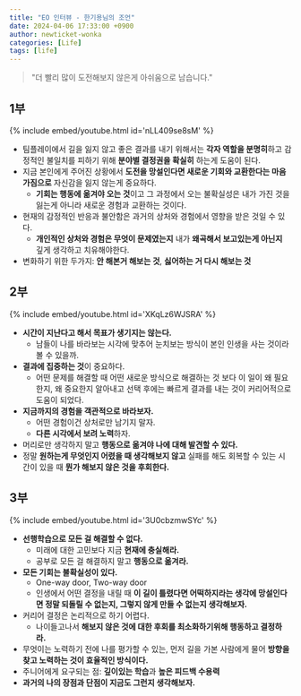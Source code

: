 ```yaml
---
title: "EO 인터뷰 - 한기용님의 조언"
date: 2024-04-06 17:33:00 +0900
author: newticket-wonka
categories: [Life]
tags: [life]
---
```


> "더 빨리 많이 도전해보지 않은게 아쉬움으로 남습니다."

## 1부

 {% include embed/youtube.html id='nLL409se8sM' %}

* 팀플레이에서 길을 잃지 않고 좋은 결과를 내기 위해서는 **각자 역할을 분명히**하고 감정적인 불일치를 피하기 위해 **분야별 결정권을 확실히** 하는게 도움이 된다.
* 지금 본인에게 주어진 상황에서 **도전을 망설인다면 새로운 기회와 교환한다는 마음가짐으로** 자신감을 잃지 않는게 중요하다.
  * **기회는 행동에 옮겨야 오는 것**이고 그 과정에서 오는 불확실성은 내가 가진 것을 잃는게 아니라 새로운 경험과 교환하는 것이다.
* 현재의 감정적인 반응과 불안함은 과거의 상처와 경험에서 영향을 받은 것일 수 있다.
  * **개인적인 상처와 경험은 무엇이 문제였는지** 내가 **왜곡해서 보고있는게 아닌지** 깊게 생각하고 치유해야한다.
* 변화하기 위한 두가지: **안 해본거 해보는 것**, **싫어하는 거 다시 해보는 것**

## 2부

 {% include embed/youtube.html id='XKqLz6WJSRA' %}

* **시간이 지난다고 해서 목표가 생기지는 않는다.**
  * 남들이 나를 바라보는 시각에 맞추어 눈치보는 방식이 본인 인생을 사는 것이라 볼 수 있을까.
* **결과에 집중하는 것**이 중요하다.
  * 어떤 문제를 해결할 때 어떤 새로운 방식으로 해결하는 것 보다 이 일이 왜 필요한지, 왜 중요한지 알아내고 선택 후에는 빠르게 결과를 내는 것이 커리어적으로 도움이 되었다.
* **지금까지의 경험을 객관적으로 바라보자.**
  * 어떤 경험이건 상처로만 남기지 말자.
  * **다른 시각에서 보려 노력**하자.
* 머리로만 생각하지 말고 **행동으로 옮겨야 나에 대해 발견할 수 있다.**
* 정말 **원하는게 무엇인지 어렸을 때 생각해보지 않고** 실패를 해도 회복할 수 있는 시간이 있을 때 **뭔가 해보지 않은 것을 후회한다.**

## 3부

{% include embed/youtube.html id='3U0cbzmwSYc' %}

* **선행학습으로 모든 걸 해결할 수 없다.**
  * 미래에 대한 고민보다 지금 **현재에 충실해라.**
  * 공부로 모든 걸 해결하지 말고 **행동으로 옮겨라.**
* **모든 기회는 불확실성이 있다.**
  * One-way door, Two-way door
  * 인생에서 어떤 결정을 내릴 때 **이 길이 틀렸다면 어떡하지라는 생각에 망설인다면 정말 되돌릴 수 없는지, 그렇지 않게 만들 수 없는지 생각해보자.**
* 커리어 결정은 논리적으로 하기 어렵다.
  * 나이들고나서 **해보지 않은 것에 대한 후회를 최소화하기위해 행동하고 결정하라.**
* 무엇이는 노력하기 전에 나를 평가할 수 있는, 먼저 길을 가본 사람에게 물어 **방향을 찾고 노력하는 것이 효율적인 방식이다.**
* 주니어에게 요구되는 점: **깊이있는 학습**과 **높은 피드백 수용력**
* **과거의 나의 장점과 단점이 지금도 그런지 생각해보자.**
